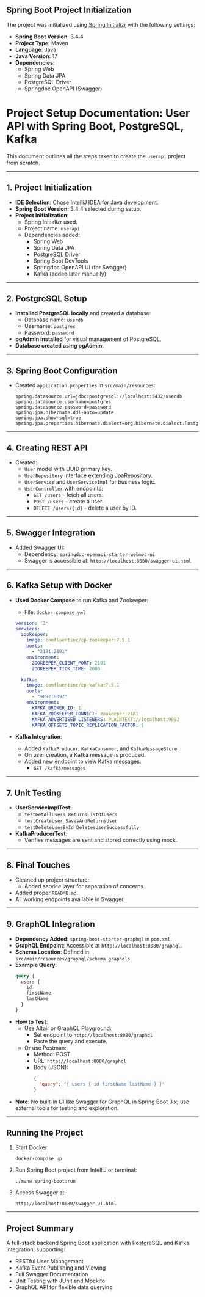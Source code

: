 ## Spring Boot Project Initialization

The project was initialized using [Spring Initializr](https://start.spring.io/) with the following settings:

- **Spring Boot Version**: 3.4.4
- **Project Type**: Maven
- **Language**: Java
- **Java Version**: 17
- **Dependencies**:
    - Spring Web
    - Spring Data JPA
    - PostgreSQL Driver
    - Springdoc OpenAPI (Swagger)


# Project Setup Documentation: User API with Spring Boot, PostgreSQL, Kafka

This document outlines all the steps taken to create the `userapi` project from scratch.

---

## 1. Project Initialization

- **IDE Selection**: Chose IntelliJ IDEA for Java development.
- **Spring Boot Version**: 3.4.4 selected during setup.
- **Project Initialization**:
    - Spring Initializr used.
    - Project name: `userapi`
    - Dependencies added:
        - Spring Web
        - Spring Data JPA
        - PostgreSQL Driver
        - Spring Boot DevTools
        - Springdoc OpenAPI UI (for Swagger)
        - Kafka (added later manually)

---

## 2. PostgreSQL Setup

- **Installed PostgreSQL locally** and created a database:
    - Database name: `userdb`
    - Username: `postgres`
    - Password: `password`
- **pgAdmin installed** for visual management of PostgreSQL.
- **Database created using pgAdmin**.

---

## 3. Spring Boot Configuration

- Created `application.properties` in `src/main/resources`:
  ```properties
  spring.datasource.url=jdbc:postgresql://localhost:5432/userdb
  spring.datasource.username=postgres
  spring.datasource.password=password
  spring.jpa.hibernate.ddl-auto=update
  spring.jpa.show-sql=true
  spring.jpa.properties.hibernate.dialect=org.hibernate.dialect.PostgreSQLDialect
  ```

---

## 4. Creating REST API

- Created:
    - `User` model with UUID primary key.
    - `UserRepository` interface extending JpaRepository.
    - `UserService` and `UserServiceImpl` for business logic.
    - `UserController` with endpoints:
        - `GET /users` - fetch all users.
        - `POST /users` - create a user.
        - `DELETE /users/{id}` - delete a user by ID.

---

## 5. Swagger Integration

- Added Swagger UI:
    - Dependency: `springdoc-openapi-starter-webmvc-ui`
    - Swagger is accessible at: `http://localhost:8080/swagger-ui.html`

---

## 6. Kafka Setup with Docker

- **Used Docker Compose** to run Kafka and Zookeeper:
    - File: `docker-compose.yml`
  ```yaml
  version: '3'
  services:
    zookeeper:
      image: confluentinc/cp-zookeeper:7.5.1
      ports:
        - "2181:2181"
      environment:
        ZOOKEEPER_CLIENT_PORT: 2181
        ZOOKEEPER_TICK_TIME: 2000

    kafka:
      image: confluentinc/cp-kafka:7.5.1
      ports:
        - "9092:9092"
      environment:
        KAFKA_BROKER_ID: 1
        KAFKA_ZOOKEEPER_CONNECT: zookeeper:2181
        KAFKA_ADVERTISED_LISTENERS: PLAINTEXT://localhost:9092
        KAFKA_OFFSETS_TOPIC_REPLICATION_FACTOR: 1
  ```

- **Kafka Integration**:
    - Added `KafkaProducer`, `KafkaConsumer`, and `KafkaMessageStore`.
    - On user creation, a Kafka message is produced.
    - Added new endpoint to view Kafka messages:
        - `GET /kafka/messages`

---

## 7. Unit Testing

- **UserServiceImplTest**:
    - `testGetAllUsers_ReturnsListOfUsers`
    - `testCreateUser_SavesAndReturnsUser`
    - `testDeleteUserById_DeletesUserSuccessfully`
- **KafkaProducerTest**:
    - Verifies messages are sent and stored correctly using mock.

---

## 8. Final Touches

- Cleaned up project structure:
    - Added service layer for separation of concerns.
- Added proper `README.md`.
- All working endpoints available in Swagger.

---

## 9. GraphQL Integration

- **Dependency Added**: `spring-boot-starter-graphql` in `pom.xml`.
- **GraphQL Endpoint**: Accessible at `http://localhost:8080/graphql`.
- **Schema Location**: Defined in `src/main/resources/graphql/schema.graphqls`.
- **Example Query**:
  ```graphql
  query {
    users {
      id
      firstName
      lastName
    }
  }
  ```
- **How to Test**:
    - Use Altair or GraphQL Playground:
        - Set endpoint to `http://localhost:8080/graphql`
        - Paste the query and execute.
    - Or use Postman:
        - Method: POST
        - URL: `http://localhost:8080/graphql`
        - Body (JSON):
          ```json
          {
            "query": "{ users { id firstName lastName } }"
          }
          ```
- **Note**: No built-in UI like Swagger for GraphQL in Spring Boot 3.x; use external tools for testing and exploration.

---

## Running the Project

1. Start Docker:
   ```
   docker-compose up
   ```
2. Run Spring Boot project from IntelliJ or terminal:
   ```
   ./mvnw spring-boot:run
   ```
3. Access Swagger at:
   ```
   http://localhost:8080/swagger-ui.html
   ```

---

## Project Summary

A full-stack backend Spring Boot application with PostgreSQL and Kafka integration, supporting:
- RESTful User Management
- Kafka Event Publishing and Viewing
- Full Swagger Documentation
- Unit Testing with JUnit and Mockito
- GraphQL API for flexible data querying
